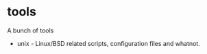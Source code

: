 tools
=====

A bunch of tools

* unix - Linux/BSD related scripts, configuration files and whatnot.


